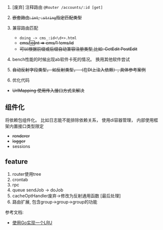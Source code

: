 1. [废弃] 注释路由 `@Router /accounts/:id [get]`
2. ~~嵌套路由`:int`, `:string`指定匹配类型~~
3. 兼容路由匹配
    -  `doing -> cms_:id<\d+>.html` 
    - ~~cms/:id:int => cms/1 !cms/id~~
    - ~~可以根据前缀或后缀自动兼容注册类型,比如: GetEdit PostEdit~~
    
4. bench性能的时候出现ab软件卡死的情况。 换用其他软件尝试
5. ~~自动反射字段类型， 如反射类型， （在DI上注入依赖）, 具体参考案例~~
6. 优化代码
 -  ~~UrlMapping 使用传入接口方式来解决~~
## 组件化 ##
将依赖包组件化。 比如日志能不能排除依赖关系， 使用di容器管理，  内部使用框架内置接口类型限定
 - ~~renderer~~
 - ~~logger~~ 
 - sessions
 
 
 ## feature ##
 1. router使用tree
 2. crontab 
 3. rpc
 4. queue sendJob -> doJob
 5. cacheOptHandler废弃->修改为反射通用函数 [最后处理]
 6. 路由扩展, 包含group->group->group的功能

 参考文档: 
 - [使用Go实现一个LRU](https://www.jianshu.com/p/970f1a8dd9cf) 
